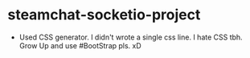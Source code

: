 # steamchat-socketio-project

* Used CSS generator. I didn't wrote a single css line. I hate CSS tbh. Grow Up and use #BootStrap pls. xD

